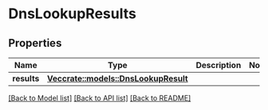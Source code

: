 # DnsLookupResults

## Properties

| Name        | Type                                                       | Description | Notes |
| ----------- | ---------------------------------------------------------- | ----------- | ----- |
| **results** | [**Vec<crate::models::DnsLookupResult>**](DNSLookupResult) |             |

[[Back to Model list]](../README#documentation-for-models) [[Back to API list]](../README#documentation-for-api-endpoints) [[Back to README]](../README)
